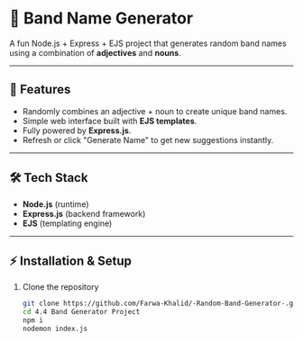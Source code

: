 # 🎸 Band Name Generator  

A fun Node.js + Express + EJS project that generates random band names using a combination of **adjectives** and **nouns**.  

---

## 🚀 Features
- Randomly combines an adjective + noun to create unique band names.  
- Simple web interface built with **EJS templates**.  
- Fully powered by **Express.js**.  
- Refresh or click "Generate Name" to get new suggestions instantly.  

---

## 🛠️ Tech Stack
- **Node.js** (runtime)  
- **Express.js** (backend framework)  
- **EJS** (templating engine)  

---

## ⚡ Installation & Setup  

1. Clone the repository  
   ```bash
   git clone https://github.com/Farwa-Khalid/-Random-Band-Generator-.git
   cd 4.4 Band Generator Project
   npm i
   nodemon index.js

